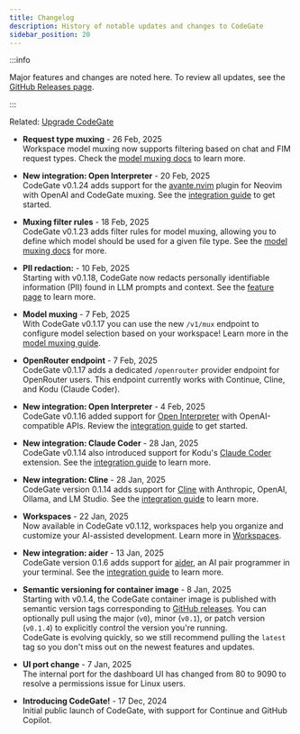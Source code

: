 ```yaml
---
title: Changelog
description: History of notable updates and changes to CodeGate
sidebar_position: 20
---
```


:::info

Major features and changes are noted here. To review all updates, see the
[GitHub Releases page](https://github.com/stacklok/codegate/releases).

:::

Related: [Upgrade CodeGate](../how-to/install.mdx#upgrade-codegate)

- **Request type muxing** - 26 Feb, 2025\
  Workspace model muxing now supports filtering based on chat and FIM request
  types. Check the [model muxing docs](../features/muxing.mdx) to learn more.

- **New integration: Open Interpreter** - 20 Feb, 2025\
  CodeGate v0.1.24 adds support for the
  [avante.nvim](https://github.com/yetone/avante.nvim) plugin for Neovim with
  OpenAI and CodeGate muxing. See the
  [integration guide](../integrations/avante.mdx) to get started.

- **Muxing filter rules** - 18 Feb, 2025\
  CodeGate v0.1.23 adds filter rules for model muxing, allowing you to define
  which model should be used for a given file type. See the
  [model muxing docs](../features/muxing.mdx) for more.

- **PII redaction:** - 10 Feb, 2025\
  Starting with v0.1.18, CodeGate now redacts personally identifiable
  information (PII) found in LLM prompts and context. See the
  [feature page](../features/secrets-redaction.md) to learn more.

- **Model muxing** - 7 Feb, 2025\
  With CodeGate v0.1.17 you can use the new `/v1/mux` endpoint to configure
  model selection based on your workspace! Learn more in the
  [model muxing guide](../features/muxing.mdx).

- **OpenRouter endpoint** - 7 Feb, 2025\
  CodeGate v0.1.17 adds a dedicated `/openrouter` provider endpoint for
  OpenRouter users. This endpoint currently works with Continue, Cline, and Kodu
  (Claude Coder).

- **New integration: Open Interpreter** - 4 Feb, 2025\
  CodeGate v0.1.16 added support for
  [Open Interpreter](https://github.com/openinterpreter/open-interpreter) with
  OpenAI-compatible APIs. Review the
  [integration guide](../integrations/open-interpreter.mdx) to get started.

- **New integration: Claude Coder** - 28 Jan, 2025\
  CodeGate v0.1.14 also introduced support for Kodu's
  [Claude Coder](https://www.kodu.ai/extension) extension. See the
  [integration guide](../integrations/kodu.mdx) to learn more.

- **New integration: Cline** - 28 Jan, 2025\
  CodeGate version 0.1.14 adds support for [Cline](https://cline.bot/) with
  Anthropic, OpenAI, Ollama, and LM Studio. See the
  [integration guide](../integrations/cline.mdx) to learn more.

- **Workspaces** - 22 Jan, 2025\
  Now available in CodeGate v0.1.12, workspaces help you organize and customize
  your AI-assisted development. Learn more in
  [Workspaces](../features/workspaces.mdx).

- **New integration: aider** - 13 Jan, 2025\
  CodeGate version 0.1.6 adds support for [aider](https://aider.chat/), an AI
  pair programmer in your terminal. See the
  [integration guide](../integrations/aider.mdx) to learn more.

- **Semantic versioning for container image** - 8 Jan, 2025\
  Starting with v0.1.4, the CodeGate container image is published with semantic
  version tags corresponding to
  [GitHub releases](https://github.com/stacklok/codegate/releases). You can
  optionally pull using the major (`v0`), minor (`v0.1`), or patch version
  (`v0.1.4`) to explicitly control the version you're running. \
  CodeGate is evolving quickly, so we still recommend pulling the `latest` tag
  so you don't miss out on the newest features and updates.

- **UI port change** - 7 Jan, 2025\
  The internal port for the dashboard UI has changed from 80 to 9090 to resolve
  a permissions issue for Linux users.

- **Introducing CodeGate!** - 17 Dec, 2024\
  Initial public launch of CodeGate, with support for Continue and GitHub
  Copilot.
